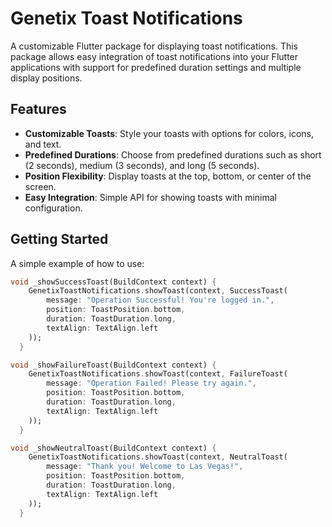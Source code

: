 # Genetix Toast Notifications

A customizable Flutter package for displaying toast notifications. This package allows easy integration of toast notifications into your Flutter applications with support for predefined duration settings and multiple display positions.

## Features

- **Customizable Toasts**: Style your toasts with options for colors, icons, and text.
- **Predefined Durations**: Choose from predefined durations such as short (2 seconds), medium (3 seconds), and long (5 seconds).
- **Position Flexibility**: Display toasts at the top, bottom, or center of the screen.
- **Easy Integration**: Simple API for showing toasts with minimal configuration.

## Getting Started

A simple example of how to use:

```dart
void _showSuccessToast(BuildContext context) {
    GenetixToastNotifications.showToast(context, SuccessToast(
        message: "Operation Successful! You're logged in.",
        position: ToastPosition.bottom,
        duration: ToastDuration.long,
        textAlign: TextAlign.left
    ));
  }
```
```dart
void _showFailureToast(BuildContext context) {
    GenetixToastNotifications.showToast(context, FailureToast(
        message: "Operation Failed! Please try again.",
        position: ToastPosition.bottom,
        duration: ToastDuration.long,
        textAlign: TextAlign.left
    ));
  }
```
```dart
void _showNeutralToast(BuildContext context) {
    GenetixToastNotifications.showToast(context, NeutralToast(
        message: "Thank you! Welcome to Las Vegas!",
        position: ToastPosition.bottom,
        duration: ToastDuration.long,
        textAlign: TextAlign.left
    ));
  }
```
